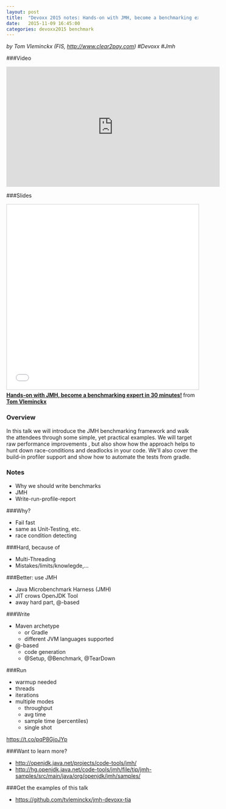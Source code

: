 ```yaml
---
layout: post
title:  "Devoxx 2015 notes: Hands-on with JMH, become a benchmarking expert in 30 minutes!"
date:   2015-11-09 16:45:00
categories: devoxx2015 benchmark
---
```


*by Tom Vleminckx (FIS, <http://www.clear2pay.com>) #Devoxx #Jmh*

###Video
<iframe width="560" height="315" src="https://www.youtube.com/embed/Bi0E7w1ZFFA" frameborder="0" allowfullscreen></iframe>

###Slides
<iframe src="//de.slideshare.net/slideshow/embed_code/key/fKJ1rd8RiSf7uV" width="595" height="485" frameborder="0" marginwidth="0" marginheight="0" scrolling="no" style="border:1px solid #CCC; border-width:1px; margin-bottom:5px; max-width: 100%;" allowfullscreen> </iframe> <div style="margin-bottom:5px"> <strong> <a href="//de.slideshare.net/TomVleminckx1/handson-with-jmh-become-a-benchmarking-expert-in-30-minutes" title="Hands-on with JMH, become a benchmarking expert in 30 minutes!" target="_blank">Hands-on with JMH, become a benchmarking expert in 30 minutes!</a> </strong> from <strong><a href="//de.slideshare.net/TomVleminckx1" target="_blank">Tom Vleminckx</a></strong> </div>

### Overview
In this talk we will introduce the JMH benchmarking framework and walk the attendees through some simple, yet practical examples. We will target raw performance improvements , but also show how the approach helps to hunt down race-conditions and deadlocks in your code. We'll also cover the build-in profiler support and show how to automate the tests from gradle.

### Notes
- Why we should write benchmarks
- JMH
- Write-run-profile-report

###Why?
- Fail fast
- same as Unit-Testing, etc.
- race condition detecting

###Hard, because of
- Multi-Threading
- Mistakes/limits/knowlegde,…

###Better: use JMH
- Java Microbenchmark Harness (JMH)
- JIT crows OpenJDK Tool
- away hard part, @-based

###Write
- Maven archetype
    - or Gradle
    - different JVM languages supported
- @-based
    - code generation
    - @Setup, @Benchmark, @TearDown

###Run
- warmup needed
- threads
- iterations
- multiple modes
    - throughput
    - avg time
    - sample time (percentiles)
    - single shot

<https://t.co/pqP8GjoJYp>

###Want to learn more?
- <http://openjdk.java.net/projects/code-tools/jmh/>
- <http://hg.openjdk.java.net/code-tools/jmh/file/tip/jmh-samples/src/main/java/org/openjdk/jmh/samples/>

###Get the examples of this talk
- <https://github.com/tvleminckx/jmh-devoxx-tia>